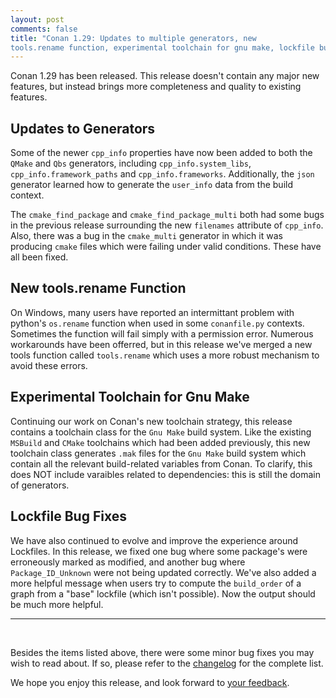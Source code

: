 ```yaml
---
layout: post 
comments: false 
title: "Conan 1.29: Updates to multiple generators, new 
tools.rename function, experimental toolchain for gnu make, lockfile bug fixes"
---
```


Conan 1.29 has been released. This release doesn't contain any major new
features, but instead brings more completeness and quality to existing
features.

## Updates to Generators

Some of the newer `cpp_info` properties have now been added to both the `QMake`
and `Qbs` generators, including `cpp_info.system_libs`,
`cpp_info.framework_paths` and `cpp_info.frameworks`. Additionally, the `json`
generator learned how to generate the `user_info` data from the build context.

The `cmake_find_package` and `cmake_find_package_multi` both had some bugs in
the previous release surrounding the new `filenames` attribute of `cpp_info`.
Also, there was a bug in the `cmake_multi` generator in which it was producing
`cmake` files which were failing under valid conditions. These have all been
fixed.

## New tools.rename Function

On Windows, many users have reported an intermittant problem with python's
`os.rename` function when used in some `conanfile.py` contexts. Sometimes the
function will fail simply with a permission error. Numerous workarounds have
been offerred, but in this release we've merged a new tools function called
`tools.rename` which uses a more robust mechanism to avoid these errors.

## Experimental Toolchain for Gnu Make

Continuing our work on Conan's new toolchain strategy, this release contains a
toolchain class for the `Gnu Make` build system. Like the existing `MSBuild` and
`CMake` toolchains which had been added previously, this new toolchain class
generates `.mak` files for the `Gnu Make` build system which contain all the
relevant build-related variables from Conan. To clarify, this does NOT include
varaibles related to dependencies: this is still the domain of generators.

## Lockfile Bug Fixes

We have also continued to evolve and improve the experience around Lockfiles. In
this release, we fixed one bug where some package's were erroneously marked as
modified, and another bug where `Package_ID_Unknown` were not being updated
correctly.  We've also added a more helpful message when users try to compute
the `build_order` of a graph from a "base" lockfile (which isn't possible). Now
the output should be much more helpful.

-----------
<br>

Besides the items listed above, there were some minor bug fixes you may wish to
read about.  If so, please refer to the
[changelog](https://docs.conan.io/en/latest/changelog.html#sep-2020) for the
complete list.  

We hope you enjoy this release, and look forward to [your
feedback](https://github.com/conan-io/conan/issues).  
